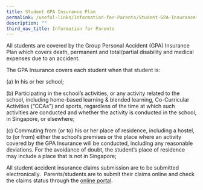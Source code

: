 ```yaml
---
title: Student GPA Insurance Plan
permalink: /useful-links/Information-for-Parents/Student-GPA-Insurance-Plan/
description: ""
third_nav_title: Information for Parents
---
```

All students are covered by the Group Personal Accident (GPA) Insurance Plan which covers death, permanent and total/partial disability and medical expenses due to an accident.

  

The GPA Insurance covers each student when that student is:

(a) In his or her school;  
  

(b) Participating in the school’s activities, or any activity related to the school, including home-based learning & blended learning, Co-Curricular Activities (“CCAs”) and sports, regardless of the time at which such activities are conducted and whether the activity is conducted in the school, in Singapore, or elsewhere;  

  

(c) Commuting from (or to) his or her place of residence, including a hostel, to (or from) either the school’s premises or the place where an activity covered by the GPA Insurance will be conducted, including any reasonable deviations. For the avoidance of doubt, the student’s place of residence may include a place that is not in Singapore;

  

All student accident insurance claims submission are to be submitted electronically.  Parents/students are to submit their claims online and check the claims status through the [online portal](https://www.income.com.sg/studentgpa).
